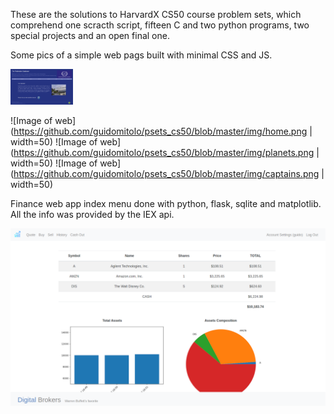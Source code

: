 These are the solutions to HarvardX CS50 course problem sets, which comprehend one scracth script, fifteen C and two python programs, two special projects and an open final one.

Some pics of a simple web pags built with minimal CSS and JS.


<img src="https://github.com/guidomitolo/psets_cs50/blob/master/img/home.png" width="100">

![Image of web](https://github.com/guidomitolo/psets_cs50/blob/master/img/home.png | width=50)
![Image of web](https://github.com/guidomitolo/psets_cs50/blob/master/img/planets.png | width=50)
![Image of web](https://github.com/guidomitolo/psets_cs50/blob/master/img/captains.png | width=50)

Finance web app index menu done with python, flask, sqlite and matplotlib. All the info was provided by the IEX api.

![Image of finance](https://github.com/guidomitolo/psets_cs50/blob/master/img/finance_index.png)
